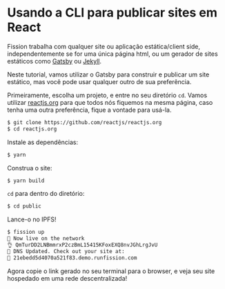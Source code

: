 # Usando a CLI para publicar sites em React

Fission trabalha com qualquer site ou aplicação estática/client side, independentemente se for uma única página html, ou um gerador de sites estáticos como [Gatsby](https://www.gatsbyjs.org/) ou [Jekyll](https://jekyllrb.com/).

Neste tutorial, vamos utilizar o Gatsby para construir e publicar um site estático, mas você pode usar qualquer outro de sua preferência.

Primeiramente, escolha um projeto, e entre no seu diretório `cd`. Vamos utilizar [reactjs.org](https://github.com/reactjs/reactjs.org) para que todos nós fiquemos na mesma página, caso tenha uma outra preferência, fique a vontade para usá-la.

```bash
$ git clone https://github.com/reactjs/reactjs.org
$ cd reactjs.org
```

Instale as dependências:

```bash
$ yarn
```

Construa o site:

```bash
$ yarn build
```

`cd` para dentro do diretório:

```bash
$ cd public
```

Lance-o no IPFS!

```bash
$ fission up
🚀 Now live on the network
👌 QmTurDD2LNBmmrxP2czBmL15415KFoxEXQ8nvJGhLrgJvU
📝 DNS Updated. Check out your site at:
🔗 21ebedd5d4070a521f83.demo.runfission.com
```

Agora copie o link gerado no seu terminal para o browser, e veja seu site hospedado em uma rede descentralizada!

